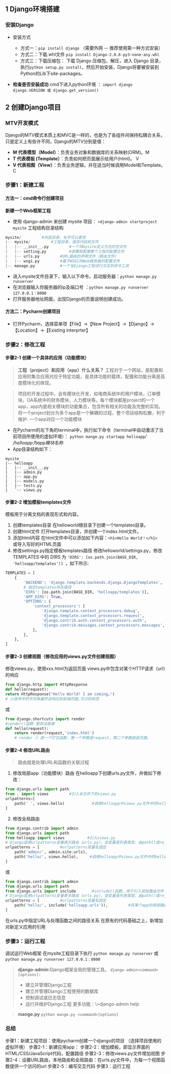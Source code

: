 ## 1 Django环境搭建
### 安装Django
- 安装方式
    - 方式一：`pip install django` （需要外网 -- 推荐使用第一种方式安装）
    - 方式二：下载.whl文件 `pip install Django-2.0.6-py3-none-any.whl`
    - 方式三：下载压缩包：
下载 Django 压缩包，解压，进入 Django 目录，执行`python setup.py install`，然后开始安装，Django将要被安装到Python的Lib下site-packages。

- **检查是否安装成功** 
cmd下进入python环境 ：
`import django `
`django.VERSION 或 django.get_version()`

##  2 创建Django项目
###  MTV开发模式
Django的MTV模式本质上和MVC是一样的，也是为了各组件间保持松耦合关系，只是定义上有些许不同，Django的MTV分别是值：
- **M 代表模型（Model）**：负责业务对象和数据库的关系映射(ORM)。M
- **T 代表模板 (Template）**：负责如何把页面展示给用户(html)。 V
- **V 代表视图（View）**：负责业务逻辑，并在适当时候调用Model和Template。C

### 步骤1：新建工程
#### 方法一：cmd命令行创建项目
 **新建一个Web框架工程**
- 使用 django-admin 来创建 mysite 项目：
`>django-admin startproject mysite`
工程结构目录结构
```python
mysite/         #外层目录，名字可以更改
|-- mysite/         #工程目录，保存代码和文件
|   |-- __init__.py         #一个将mysite定义为包的空文件
|   |-- setting.py          #部署和配置整个工程的配置文件
|   |-- urls.py         #URL路由的声明文件（路由文件）
|   |-- wsgi.py         #基于WSGI的Web服务器的配置文件
|-- manage.py           #一个与Django工程进行交互的命令工具
```
- 进入mysite文件目录下，输入以下命令，启动服务器：`python manage.py runserver`
- 在浏览器输入你服务器的ip及端口号 ：`python manage.py runserver 127.0.0.1：8000`
- 打开服务器地址网面，出现Django的页面说明创建成功。

#### 方法二：Pycharm创建项目
- 打开Pycharm，选择菜单项【File】->【New Project】->【Django】->【Location】->【Existing interprter】 

### 步骤2：修改工程
#### 步骤2-1 创建一个具体的应用（功能模块）
>**工程（project）和应用（app）什么关系？**
>工程对于一个网站，是配置和应用的集合应用对应于特定功能，是具体功能的载体，配置和功能分离是高度模块化的体现。

>项目的开发过程中，会有模块化开发，如电商系统中的用户模块，订单模块，OA系统中的财务模块，人力模块等。每个模块都是project的一个app，app内是相关模块的功能集合，包含所有相关的功能及完整的实现。将一个project划分为多个app是一个解耦的过程，整个项目结构松散，利于维护.
>一个app对应一个功能模块
- 在Pycharm的左下角的terminal中，执行如下命令（terminal中自动激活了当前项目所使用的虚拟环境）：
`python mange.py startapp helloapp`*/ /helloapp为app模块名称*
- App目录结构如下：

```
mysite
|-- helloapp
|   |-- __init__.py
|   |-- admin.py
|   |-- app.py
|   |-- models.py
|   |-- tests.py
|   `-- views.py
```
#### 步骤2-2 增加模板templates文件
模板用于分离文档的表现形式和内容。
1. 创建templates目录
在helloworld根目录下创建一个templates目录。
2. 创建html文件
打开templates目录，并创建一个index.html文件。
3. 添加html内容
在html文件中可以添加如下内容：`<h1>Hello World！</h1>`  
或导入写好的HTML页面
4. 修改settings.py指定模板templates路径
修改helloworld/settings.py，修改 TEMPLATES 中的 DIRS 为 `'DIRS': [os.path.join(BASE_DIR, 'helloapp/templates')] `，如下所示:
```python
TEMPLATES = [    
    {       
        'BACKEND': 'django.template.backends.django.DjangoTemplates', 
        # 指定templates所在路径 
        'DIRS': [os.path.join(BASE_DIR, 'helloapp/templates')],
        'APP_DIRS': True, 
        'OPTIONS': {            
            'context_processors': [               
                'django.template.context_processors.debug',               
                'django.template.context_processors.request',               
                'django.contrib.auth.context_processors.auth',                
                'django.contrib.messages.context_processors.messages', 
            ],      
        },  
    },
]
```

#### 步骤2-3 创建视图（修改应用的views.py文件创建视图）
修改views.py，使用xxx.html为返回页面
views.py中包含对某个HTTP请求（url）的响应
```python
from django.http import HttpResponse
def hello(request):   
return HttpResponse("Hello World! I am coming…")
# 小括号中的字符串最终会响应到前端页面,可识别标签
```
或
```python
from django.shortcuts import render
#render()函数 更简洁直接
def hello(request):
    return render(request,'index.html')
    # render（）是一个打包函数，第一个参数是request，第二个参数就是页面。
```


#### 步骤2-4 修改URL路由
>路由就是处理URL和函数的关联过程
1. 修改局部app（功能模块）路由
在helloapp下创建urls.py文件，并做如下修改：
```python
from django.urls import path
from . import views         #引入本文件下的views.py
urlpatterns=[    
    path(' ', views.hello)            #调用helloapp中views.py文件中的hello方法
]
```
2. 修改全局路由
```python
from django.contrib import admin
from django.urls import path
from helloapp import views          #引入views.py
# Django适用urlpatterns变量表示路由（urls.py），该变量是列表类型，由path()或re_path()作为元素组成。
urlpatterns = [         #urlpatterns变量名固定
    path('admin/', admin.site.urls),
    path('hello/', views.hello),     #调用helloapp中views.py文件中的hello方法
]
```
或
```python
from django.contrib import admin
from django.urls import path
from django.urls import include       #include()函数，用于引入其他路由文件
# Django适用urlpatterns变量表示路由（urls.py），该变量是列表类型，由path()或re_path()作为元素组成。
urlpatterns = [         #urlpatterns变量名固定
    path('hello/', include('helloapp.urls')),         #将某个app的局部路由urls.py增加到全局路由中
]
```
在urls.py中指定URL与处理函数之间的路径关系
在原有的代码基础之上，新增加对新定义应用的引用



### 步骤3：运行工程
调试运行Web框架
在mysite工程目录下执行
`python manage.py runserver` 或  `python manage.py runserver 127.0.0.1：8000` 

>**django-admin**:Django框架全局的管理工具。
>`django-admin<command>[options]:`
>* 建立并管理Django工程
>* 建立并管理Django工程使用的数据库
>* 控制调试或日志信息
>* 运行并维护Django工程
>更多功能：\\>django-admin help

>**mange.py**
>`python mange.py <command>[options]`

### 总结
步骤1：新建工程项目：使用pycharm创建一个django的项目  （选择项目使用的虚拟环境）
步骤2-1：新建应用app：
步骤2-2：增加模板，即显示界面的HTML/CSS/JavaScript代码，配置路径
步骤2-3：修改views.py文件增加视图
步骤2-4：设置URL路由，本地路由和全局路由：在urls.py文件中，为每一个视图函数提供一个访问的url
步骤2-5：编写交互代码
步骤3：运行工程
